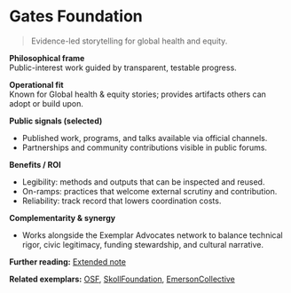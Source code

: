 # Gates Foundation

> Evidence-led storytelling for global health and equity.

**Philosophical frame**  
Public-interest work guided by transparent, testable progress.

**Operational fit**  
Known for Global health & equity stories; provides artifacts others can adopt or build upon.

**Public signals (selected)**  
- Published work, programs, and talks available via official channels.  
- Partnerships and community contributions visible in public forums.

**Benefits / ROI**  
- Legibility: methods and outputs that can be inspected and reused.  
- On-ramps: practices that welcome external scrutiny and contribution.  
- Reliability: track record that lowers coordination costs.

**Complementarity & synergy**  
- Works alongside the Exemplar Advocates network to balance technical rigor, civic legitimacy, funding stewardship, and cultural narrative.

**Further reading:** [Extended note](/funders/extended/GatesFoundation.md)


**Related exemplars:** [OSF](/funders/OSF.md), [SkollFoundation](/funders/SkollFoundation.md), [EmersonCollective](/funders/EmersonCollective.md)

